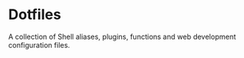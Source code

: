 # Dotfiles

A collection of Shell aliases, plugins, functions and web development configuration files.
